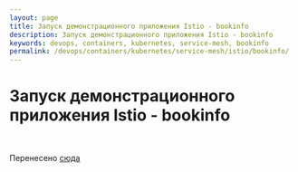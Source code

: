 ```yaml
---
layout: page
title: Запуск демонстрационного приложения Istio - bookinfo
description: Запуск демонстрационного приложения Istio - bookinfo
keywords: devops, containers, kubernetes, service-mesh, bookinfo
permalink: /devops/containers/kubernetes/service-mesh/istio/bookinfo/
---
```


# Запуск демонстрационного приложения Istio - bookinfo

<br/>

Перенесено [сюда](//gitops.ru/tools/containers/kubernetes/tools/service-mesh/istio/bookinfo/)
